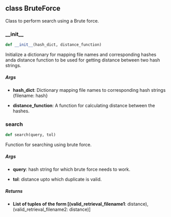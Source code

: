 ## class BruteForce
Class to perform search using a Brute force.


### \_\_init\_\_
```python
def __init__(hash_dict, distance_function)
```
Initialize a dictionary for mapping file names and corresponding hashes anda  distance function to be used for getting distance between two hash strings.


##### Args
* **hash_dict**:  Dictionary mapping file names to corresponding hash strings {filename: hash}

* **distance_function**: A function for calculating distance between the hashes.


### search
```python
def search(query, tol)
```
Function for searching using brute force.


##### Args
* **query**: hash string for which brute force needs to work.

* **tol**: distance upto which duplicate is valid.

##### Returns
* **List of tuples of the form [(valid_retrieval_filename1**:  distance), (valid_retrieval_filename2: distance)]


